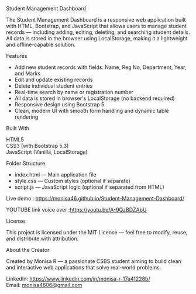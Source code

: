 Student Management Dashboard

The Student Management Dashboard is a responsive web application built with HTML, Bootstrap, and JavaScript that allows users to manage student records — including adding, editing, deleting, and searching student details. All data is stored in the browser using LocalStorage, making it a lightweight and offline-capable solution.

Features

- Add new student records with fields: Name, Reg No, Department, Year, and Marks  
- Edit and update existing records  
- Delete individual student entries  
- Real-time search by name or registration number  
- All data is stored in browser's LocalStorage (no backend required)  
- Responsive design using Bootstrap 5  
- Clean, modern UI with smooth form handling and dynamic table rendering

Built With

HTML5  
CSS3 (with Bootstrap 5.3)  
JavaScript (Vanilla, LocalStorage)  



Folder Structure

- index.html — Main application file  
- style.css — Custom styles (optional if separate)  
- script.js — JavaScript logic (optional if separated from HTML)

Live demo : https://monisa46.github.io/Student-Management-Dashboard/

YOUTUBE link voice over :https://youtu.be/A-9QzBDZAbU

License

This project is licensed under the MIT License — feel free to modify, reuse, and distribute with attribution.

About the Creator

Created by Monisa R — a passionate CSBS student aiming to build clean and interactive web applications that solve real-world problems.

LinkedIn: https://www.linkedin.com/in/monisa-r-17a41228b/  
Email: monisa4606@gmail.com


